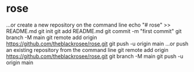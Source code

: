 # rose
…or create a new repository on the command line
echo "# rose" >> README.md
git init
git add README.md
git commit -m "first commit"
git branch -M main
git remote add origin https://github.com/theblackrosee/rose.git
git push -u origin main
…or push an existing repository from the command line
git remote add origin https://github.com/theblackrosee/rose.git
git branch -M main
git push -u origin main












